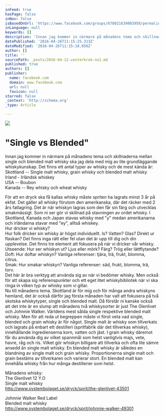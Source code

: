 ```yaml
---
inFeed: true
hasPage: false
inNav: false
isBasedOnUrl: 'https://www.facebook.com/groups/678021639003958/permalink/684722465000542/'
inLanguage: null
keywords: []
description: 'Innan jag kommer in närmare på månadens tema och skillnaderna mellan single och blended malt whisky ska jag dela med mig av lite grundläggande whiskykunskap. Det finns ett antal typer av whisky och de mest kända är: Skottland – Single malt whisky, grain whisky och blended malt whisky  Irland - Irländsk whiskey USA – Boubon Kanada – Rey whisky och wheat whisky '
datePublished: '2016-04-26T11:15:25.313Z'
dateModified: '2016-04-26T11:15:18.056Z'
author: []
title: ''
sourcePath: _posts/2016-04-12-vesterkrok-no1.md
published: true
authors: []
publisher:
  name: facebook.com
  domain: www.facebook.com
  url: null
  favicon: null
starred: false
_context: 'http://schema.org'
_type: Article

---
```

![](https://the-grid-user-content.s3-us-west-2.amazonaws.com/59109da5-ad13-4b82-9e92-3c774d080c39.jpg)

# "Single vs Blended"

Innan jag kommer in närmare på månadens tema och skillnaderna mellan single och blended malt whisky ska jag dela med mig av lite grundläggande whiskykunskap. Det finns ett antal typer av whisky och de mest kända är:  
Skottland -- Single malt whisky, grain whisky och blended malt whisky   
Irland - Irländsk whiskey  
USA -- Boubon  
Kanada -- Rey whisky och wheat whisky 

För att en dryck ska få kallas whisky måste spriten ha lagrats minst 3 år på ekfat. Det gäller all whisky förutom den amerikanska, där det räcker med 2 års fatlagring. Det är när whiskyn lagras som den får sin färg och utvecklas smakmässigt. Som ni ser gör vi skillnad på stavningen av ordet whisky. I Skottland, Kanada och Japan stavas whisky med "y" medan amerikanarna och irländarna stavar med "ey", alltså whiskey.   
Hur dricker vi whisky?   
Hur folk dricker sin whisky är högst individuellt. Is? Vatten? Glas? Direkt ur flaskan? Det finns inga rätt eller fel utan det är upp till dig och din upplevelse. Det finns tre element att fokusera på när vi dricker vår whisky.   
Utseende: Hur ser whiskyn ut? Ljus eller mörk? Färg? Trög eller lättflytande?  
Doft: Hur doftar whiskyn? Vanliga referenser: tjära, trä, frukt, blomma, citrus.  
Smak: Hur smakar whiskyn? Vanliga referenser: säd, frukt, blomma, trä, torv.  
Det här är bra verktyg att använda sig av när vi bedömer whisky. Men också för att skapa sig referenspunkter och ett eget litet whiskybibliotek när vi ska ringa in vilken typ av whisky som vi gillar.   
Nu till månadens tema. Skottland är för mig och för många andra whiskyns hemland, det är också därför jag första månaden har valt att fokusera på två skotska whiskytyper, single och blended malt. Då förstår ni kanske också att det inte är en slump att månadens två whiskysorter är just The Glenlivet och Johnnie Walker. Världens mest sålda single respektive blended malt whisky. Men för att reda ut begreppen måste vi först veta vad single, blended och grain whisky är för något. Single malt är whisky som tillverkats och lagrats på enbart ett destilleri (spritfabrik där det tillverkas whisky), innehållande ingredienserna korn, vatten och jäst. I grain whisky däremot får du använda dig av vilket spannmål som helst vanligtvis majs, vete, havre, råg och ris. Vilket gör whiskyn billigare att tillverka och ofta lite sämre ansedd än single malt whisky. En blended malt whisky är således en blandning av single malt och grain whisky. Proportionerna single malt och grain bestäms av tillverkaren och varierar stort. En blended malt kan innehålla whisky från hur många destillerier som helst. 

Månadens whisky:  
The Glenlivet 12 Y.O  
Single malt whisky  
http://www.systembolaget.se/dryck/sprit/the-glenlivet-43501 

Johnnie Walker Red Label   
Blended malt whisky   
http://www.systembolaget.se/dryck/sprit/johnnie-walker-49301